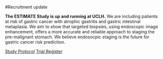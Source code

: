 #Recruitment update

**The ESTIMATE Study is up and running at UCLH.**
We are including patients at risk of gastric cancer with atrophic gastritis and gastric intestinal metaplasia. 
We aim to show that targeted biopsies, using endoscopic image enhancement, offers a more accurate and reliable approach to staging the pre-malignant stomach. 
We believe endosocpic staging is the future for gastric cancer risk prediction. 

[Study Protocol](https://bmjopen.bmj.com/content/9/9/e032013)
[Trial Register](https://www.trialregister.nl/trial/6389)
